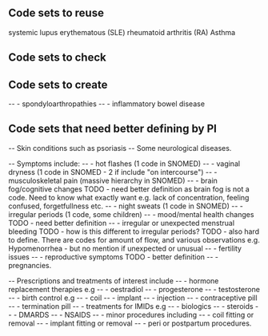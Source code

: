 ## Code sets to reuse

systemic lupus erythematous (SLE)
rheumatoid arthritis (RA)
Asthma

## Code sets to check

## Code sets to create

-- - spondyloarthropathies
-- - inflammatory bowel disease

## Code sets that need better defining by PI

-- Skin conditions such as psoriasis
-- Some neurological diseases.

-- Symptoms include:
-- - hot flashes (1 code in SNOMED)
-- - vaginal dryness (1 code in SNOMED - 2 if include "on intercourse")
-- - musculoskeletal pain (massive hierarchy in SNOMED)
-- - brain fog/cognitive changes
TODO - need better definition as brain fog is not a code. Need to know what exactly want e.g. lack of concentration, feeling confused, forgetfullness etc.
-- - night sweats (1 code in SNOMED)
-- - irregular periods (1 code, some children)
-- - mood/mental health changes
TODO - need better definition
-- - irregular or unexpected menstrual bleeding
TODO - how is this different to irregular periods?
TODO - also hard to define. There are codes for amount of flow, and various observations e.g. Hypomenorrhea - but no mention if unexpected or unusual
-- - fertility issues
-- - reproductive symptoms
TODO - better definition
-- - pregnancies.

-- Prescriptions and treatments of interest include
-- - hormone replacement therapies e.g
-- - oestradiol
-- - progesterone
-- - testosterone
-- - birth control e.g
-- - coil
-- - implant
-- - injection
-- - contraceptive pill
-- - termination pill
-- - treatments for IMIDs e.g
-- - biologics
-- - steroids
-- - DMARDS
-- - NSAIDS
-- - minor procedures including
-- - coil fitting or removal
-- - implant fitting or removal
-- - peri or postpartum procedures.
